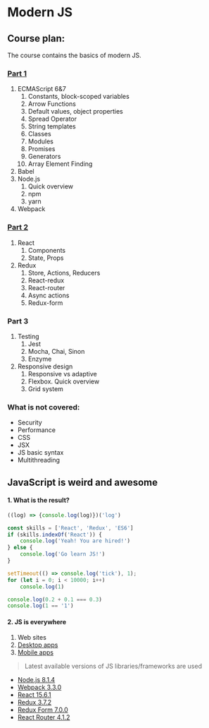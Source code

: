 # Modern JS
## Course plan:
The course contains the basics of modern JS.
### [Part 1](./Part%201/README.md)
1. ECMAScript 6&7
    1.	Constants, block-scoped variables
    2.	Arrow Functions
    3.	Default values, object properties
    4.	Spread Operator
    5.	String templates
    6.	Classes
    7.	Modules
    8.	Promises
    9.	Generators
    10. Array Element Finding
2.	Babel
3.	Node.js 
    1.	Quick overview
    2.	npm
    3.	yarn
4.	Webpack

### [Part 2](./Part%202/README.md)
1.	React 
    1.	Components
    2.	State, Props
2.	Redux 
    1.	Store, Actions, Reducers
    2.	React-redux
    3.	React-router
    4.	Async actions
    5.	Redux-form

### Part 3
1.	Testing 
    1.	Jest
    2.	Mocha, Chai, Sinon
    3.	Enzyme
2.	Responsive design 
    1.	Responsive vs adaptive
    2.	Flexbox. Quick overview
    3.	Grid system

  
### What is not covered:

* Security
* Performance
* CSS
* JSX
* JS basic syntax
* Multithreading

## JavaScript is weird and awesome
#### 1. What is the result?
```javascript
((log) => {console.log(log)})('log')
```
```javascript
const skills = ['React', 'Redux', 'ES6']
if (skills.indexOf('React')) {
    console.log('Yeah! You are hired!')
} else {
    console.log('Go learn JS!')
}
```
```javascript
setTimeout(() => console.log('tick'), 1);
for (let i = 0; i < 10000; i++)
    console.log(1)
```
```javascript
console.log(0.2 + 0.1 === 0.3)
console.log(1 == '1')
```
#### 2. JS is everywhere
1. Web sites
2. [Desktop apps](https://electron.atom.io/)
3. [Mobile apps](https://facebook.github.io/react-native/)  


> Latest available versions of JS libraries/frameworks are used  
 
* [Node.js 8.1.4](https://nodejs.org/en/)
* [Webpack 3.3.0](https://webpack.js.org/)
* [React 15.6.1](https://facebook.github.io/react/)
* [Redux 3.7.2](https://github.com/reactjs/redux)
* [Redux Form 7.0.0](http://redux-form.com/7.0.0/)
* [React Router 4.1.2](https://github.com/ReactTraining/react-router)
